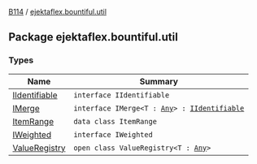 [B114](../index.md) / [ejektaflex.bountiful.util](./index.md)

## Package ejektaflex.bountiful.util

### Types

| Name | Summary |
|---|---|
| [IIdentifiable](-i-identifiable/index.md) | `interface IIdentifiable` |
| [IMerge](-i-merge/index.md) | `interface IMerge<T : `[`Any`](https://kotlinlang.org/api/latest/jvm/stdlib/kotlin/-any/index.html)`> : `[`IIdentifiable`](-i-identifiable/index.md) |
| [ItemRange](-item-range/index.md) | `data class ItemRange` |
| [IWeighted](-i-weighted/index.md) | `interface IWeighted` |
| [ValueRegistry](-value-registry/index.md) | `open class ValueRegistry<T : `[`Any`](https://kotlinlang.org/api/latest/jvm/stdlib/kotlin/-any/index.html)`>` |
